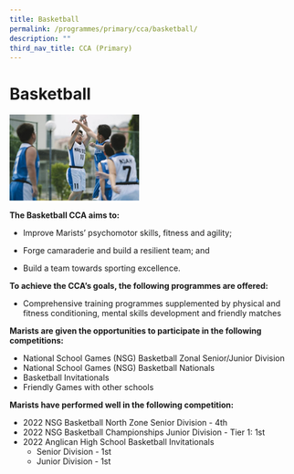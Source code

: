```yaml
---
title: Basketball
permalink: /programmes/primary/cca/basketball/
description: ""
third_nav_title: CCA (Primary)
---
```

# Basketball


<img src="/images/CCA/Primary/Basketball_D1R1018.jpg" style="width:45%">


**The Basketball CCA aims to:**&nbsp;

*   Improve Marists’ psychomotor skills, fitness and agility;
*   Forge camaraderie and build a resilient team; and  
    
*   Build a team towards sporting excellence.

**To achieve the CCA’s goals, the following programmes are offered:**&nbsp;

*   Comprehensive training programmes supplemented by physical and fitness conditioning, mental skills development and friendly matches  
    

 **Marists are given the opportunities to participate in the following competitions:**&nbsp;

*   National School Games (NSG) Basketball Zonal Senior/Junior Division
*   National School Games (NSG) Basketball Nationals
*   Basketball Invitationals
*   Friendly Games with other schools  
      
    

**Marists have performed well in the following competition:**&nbsp;

*   2022 NSG Basketball North Zone Senior Division - 4th
*   2022 NSG Basketball Championships Junior Division - Tier 1: 1st
*   2022 Anglican High School Basketball Invitationals
    *   Senior Division - 1st
    *   Junior Division - 1st